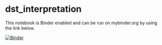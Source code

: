 # dst_interpretation
This notebook is Binder enabled and can be run on mybinder.org by using the link below.

[![Binder](https://mybinder.org/badge_logo.svg)](https://mybinder.org/v2/gh/rohansun/dst_interpretation/HEAD)
